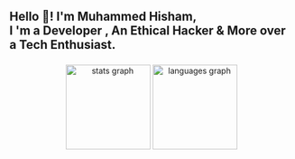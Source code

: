 <h2 align="left">Hello 👋! I'm Muhammed Hisham,   <br>I 'm a Developer , An Ethical Hacker & More over a Tech Enthusiast.</h2>

###
<!--
GIF..
<img align="right" height="150" src="https://media.tenor.com/_DOBjnGspYAAAAAC/code-coding.gif"  />
-->

###

<div align="center">
  <img src="https://github-readme-stats.vercel.app/api?username=coderhisham&hide_title=false&hide_rank=false&show_icons=true&include_all_commits=true&count_private=true&disable_animations=false&theme=dracula&locale=en&hide_border=false" height="150" alt="stats graph"  />
  <img src="https://github-readme-stats.vercel.app/api/top-langs?username=coderhisham&locale=en&hide_title=false&layout=compact&card_width=320&langs_count=5&theme=dracula&hide_border=false" height="150" alt="languages graph"  />
</div>
